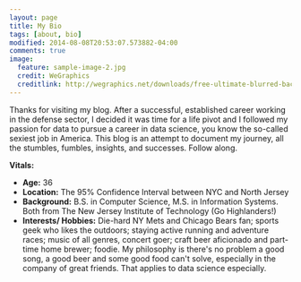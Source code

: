 ```yaml
---
layout: page
title: My Bio
tags: [about, bio]
modified: 2014-08-08T20:53:07.573882-04:00
comments: true
image:
  feature: sample-image-2.jpg
  credit: WeGraphics
  creditlink: http://wegraphics.net/downloads/free-ultimate-blurred-background-pack/
---
```


Thanks for visiting my blog.  After a successful, established career working in
the defense sector, I decided it was time for a life pivot and I followed my
passion for data to pursue a career in data science, you know the so-called
sexiest job in America.  This blog is an attempt to document my journey, all the
stumbles, fumbles, insights, and successes.  Follow along.  

<b>Vitals:</b>  

* <b>Age:</b>          36  
* <b>Location:</b>     The 95% Confidence Interval between NYC and North Jersey  
* <b>Background:</b>   B.S. in Computer Science, M.S. in Information Systems.  Both from The New Jersey Institute of Technology (Go Highlanders!)  
* <b>Interests/
  Hobbies:</b>      Die-hard NY Mets and Chicago Bears fan; sports geek who likes the outdoors; staying active running and adventure races; music of all genres, concert goer; craft beer aficionado and part-time home brewer; foodie.  My philosophy is there's no problem a good song, a good beer and some good food can't solve, especially in the company of great friends.  That applies to data science especially.
